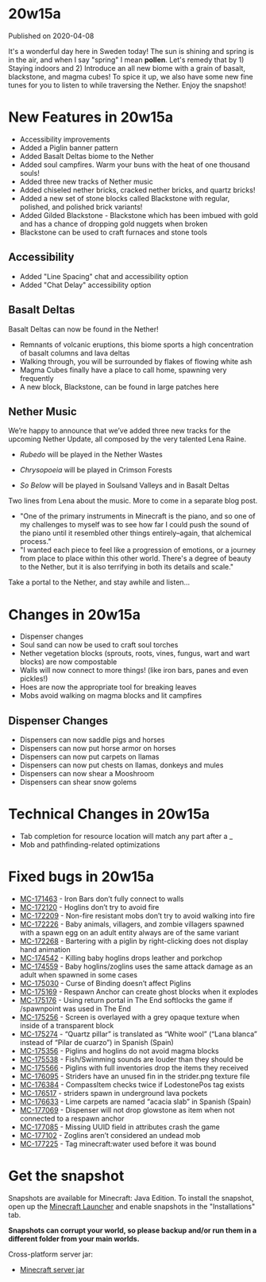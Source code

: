 # 20w15a
Published on 2020-04-08

It's a wonderful day here in Sweden today! The sun is shining and spring is in
the air, and when I say "spring" I mean **pollen**. Let's remedy that by 1)
Staying indoors and 2) Introduce an all new biome with a grain of basalt,
blackstone, and magma cubes! To spice it up, we also have some new fine tunes
for you to listen to while traversing the Nether. Enjoy the snapshot!

# New Features in 20w15a  

  * Accessibility improvements
  * Added a Piglin banner pattern
  * Added Basalt Deltas biome to the Nether
  * Added soul campfires. Warm your buns with the heat of one thousand souls!
  * Added three new tracks of Nether music
  * Added chiseled nether bricks, cracked nether bricks, and quartz bricks!
  * Added a new set of stone blocks called Blackstone with regular, polished, and polished brick variants!
  * Added Gilded Blackstone - Blackstone which has been imbued with gold and has a chance of dropping gold nuggets when broken
  * Blackstone can be used to craft furnaces and stone tools

## Accessibility  

  * Added "Line Spacing" chat and accessibility option
  * Added "Chat Delay" accessibility option

## Basalt Deltas

Basalt Deltas can now be found in the Nether!

  * Remnants of volcanic eruptions, this biome sports a high concentration of basalt columns and lava deltas
  * Walking through, you will be surrounded by flakes of flowing white ash
  * Magma Cubes finally have a place to call home, spawning very frequently
  * A new block, Blackstone, can be found in large patches here

## Nether Music

We’re happy to announce that we’ve added three new tracks for the upcoming
Nether Update, all composed by the very talented Lena Raine.

  * _Rubedo_ will be played in the Nether Wastes
  * _Chrysopoeia_ will be played in Crimson Forests   

  * _So Below_ will be played in Soulsand Valleys and in Basalt Deltas

Two lines from Lena about the music. More to come in a separate blog post.

  * "One of the primary instruments in Minecraft is the piano, and so one of my challenges to myself was to see how far I could push the sound of the piano until it resembled other things entirely–again, that alchemical process."
  * "I wanted each piece to feel like a progression of emotions, or a journey from place to place within this other world. There's a degree of beauty to the Nether, but it is also terrifying in both its details and scale."

Take a portal to the Nether, and stay awhile and listen…

# Changes in 20w15a  

  * Dispenser changes
  * Soul sand can now be used to craft soul torches
  * Nether vegetation blocks (sprouts, roots, vines, fungus, wart and wart blocks) are now compostable
  * Walls will now connect to more things! (like iron bars, panes and even pickles!)
  * Hoes are now the appropriate tool for breaking leaves
  * Mobs avoid walking on magma blocks and lit campfires

## Dispenser Changes  

  * Dispensers can now saddle pigs and horses
  * Dispensers can now put horse armor on horses
  * Dispensers can now put carpets on llamas
  * Dispensers can now put chests on llamas, donkeys and mules
  * Dispensers can now shear a Mooshroom
  * Dispensers can shear snow golems

# Technical Changes in 20w15a

  * Tab completion for resource location will match any part after a _
  * Mob and pathfinding-related optimizations  

# Fixed bugs in 20w15a

  * [MC-171463](https://bugs.mojang.com/browse/MC-171463) \- Iron Bars don’t fully connect to walls
  * [MC-172120](https://bugs.mojang.com/browse/MC-172120) \- Hoglins don’t try to avoid fire
  * [MC-172209](https://bugs.mojang.com/browse/MC-172209) \- Non-fire resistant mobs don’t try to avoid walking into fire
  * [MC-172226](https://bugs.mojang.com/browse/MC-172226) \- Baby animals, villagers, and zombie villagers spawned with a spawn egg on an adult entity always are of the same variant
  * [MC-172268](https://bugs.mojang.com/browse/MC-172268) \- Bartering with a piglin by right-clicking does not display hand animation
  * [MC-174542](https://bugs.mojang.com/browse/MC-174542) \- Killing baby hoglins drops leather and porkchop
  * [MC-174559](https://bugs.mojang.com/browse/MC-174559) \- Baby hoglins/zoglins uses the same attack damage as an adult when spawned in some cases
  * [MC-175030](https://bugs.mojang.com/browse/MC-175030) \- Curse of Binding doesn’t affect Piglins
  * [MC-175169](https://bugs.mojang.com/browse/MC-175169) \- Respawn Anchor can create ghost blocks when it explodes
  * [MC-175176](https://bugs.mojang.com/browse/MC-175176) \- Using return portal in The End softlocks the game if /spawnpoint was used in The End
  * [MC-175256](https://bugs.mojang.com/browse/MC-175256) \- Screen is overlayed with a grey opaque texture when inside of a transparent block
  * [MC-175274](https://bugs.mojang.com/browse/MC-175274) \- “Quartz pillar” is translated as “White wool” (“Lana blanca” instead of “Pilar de cuarzo”) in Spanish (Spain)
  * [MC-175356](https://bugs.mojang.com/browse/MC-175356) \- Piglins and hoglins do not avoid magma blocks
  * [MC-175538](https://bugs.mojang.com/browse/MC-175538) \- Fish/Swimming sounds are louder than they should be
  * [MC-175566](https://bugs.mojang.com/browse/MC-175566) \- Piglins with full inventories drop the items they received
  * [MC-176095](https://bugs.mojang.com/browse/MC-176095) \- Striders have an unused fin in the strider.png texture file
  * [MC-176384](https://bugs.mojang.com/browse/MC-176384) \- CompassItem checks twice if LodestonePos tag exists
  * [MC-176517](https://bugs.mojang.com/browse/MC-176517) \- striders spawn in underground lava pockets
  * [MC-176633](https://bugs.mojang.com/browse/MC-176633) \- Lime carpets are named “acacia slab” in Spanish (Spain)
  * [MC-177069](https://bugs.mojang.com/browse/MC-177069) \- Dispenser will not drop glowstone as item when not connected to a respawn anchor
  * [MC-177085](https://bugs.mojang.com/browse/MC-177085) \- Missing UUID field in attributes crash the game
  * [MC-177102](https://bugs.mojang.com/browse/MC-177102) \- Zoglins aren’t considered an undead mob
  * [MC-177225](https://bugs.mojang.com/browse/MC-177225) \- Tag minecraft:water used before it was bound

# Get the snapshot

Snapshots are available for Minecraft: Java Edition. To install the snapshot,
open up the [Minecraft Launcher](/download.html) and enable snapshots in the
"Installations" tab.

**Snapshots can corrupt your world, so please backup and/or run them in a
different folder from your main worlds.**

Cross-platform server jar:

  * [Minecraft server jar](https://launcher.mojang.com/v1/objects/64ca02e1e9fc7e60eac4aba788580b16eb12f71f/server.jar)


